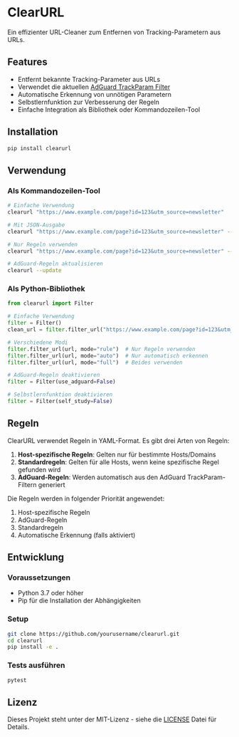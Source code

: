 # ClearURL

Ein effizienter URL-Cleaner zum Entfernen von Tracking-Parametern aus URLs.

## Features

- Entfernt bekannte Tracking-Parameter aus URLs
- Verwendet die aktuellen [AdGuard TrackParam Filter](https://github.com/AdguardTeam/AdguardFilters/tree/master/TrackParamFilter)
- Automatische Erkennung von unnötigen Parametern
- Selbstlernfunktion zur Verbesserung der Regeln
- Einfache Integration als Bibliothek oder Kommandozeilen-Tool

## Installation

```bash
pip install clearurl
```

## Verwendung

### Als Kommandozeilen-Tool

```bash
# Einfache Verwendung
clearurl "https://www.example.com/page?id=123&utm_source=newsletter"

# Mit JSON-Ausgabe
clearurl "https://www.example.com/page?id=123&utm_source=newsletter" --json

# Nur Regeln verwenden
clearurl "https://www.example.com/page?id=123&utm_source=newsletter" --mode rule

# AdGuard-Regeln aktualisieren
clearurl --update
```

### Als Python-Bibliothek

```python
from clearurl import Filter

# Einfache Verwendung
filter = Filter()
clean_url = filter.filter_url("https://www.example.com/page?id=123&utm_source=newsletter")

# Verschiedene Modi
filter.filter_url(url, mode="rule")  # Nur Regeln verwenden
filter.filter_url(url, mode="auto")  # Nur automatisch erkennen
filter.filter_url(url, mode="full")  # Beides verwenden

# AdGuard-Regeln deaktivieren
filter = Filter(use_adguard=False)

# Selbstlernfunktion deaktivieren
filter = Filter(self_study=False)
```

## Regeln

ClearURL verwendet Regeln in YAML-Format. Es gibt drei Arten von Regeln:

1. **Host-spezifische Regeln**: Gelten nur für bestimmte Hosts/Domains
2. **Standardregeln**: Gelten für alle Hosts, wenn keine spezifische Regel gefunden wird
3. **AdGuard-Regeln**: Werden automatisch aus den AdGuard TrackParam-Filtern generiert

Die Regeln werden in folgender Priorität angewendet:
1. Host-spezifische Regeln
2. AdGuard-Regeln
3. Standardregeln
4. Automatische Erkennung (falls aktiviert)

## Entwicklung

### Voraussetzungen

- Python 3.7 oder höher
- Pip für die Installation der Abhängigkeiten

### Setup

```bash
git clone https://github.com/yourusername/clearurl.git
cd clearurl
pip install -e .
```

### Tests ausführen

```bash
pytest
```

## Lizenz

Dieses Projekt steht unter der MIT-Lizenz - siehe die [LICENSE](LICENSE) Datei für Details.